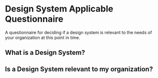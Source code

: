 # Design System Applicable Questionnaire

A questionnaire for deciding if a design system is relevant to the needs of your organization at this point in time.

## What is a Design System?

## Is a Design System relevant to my organization?

